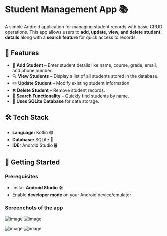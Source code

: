 # Student Management App 📚

A simple Android application for managing student records with basic CRUD operations. This app allows users to **add, update, view, and delete student details** along with a **search feature** for quick access to records.

## 📌 Features
- 📝 **Add Student** – Enter student details like name, course, grade, email, and phone number.
- 🔍 **View Students** – Display a list of all students stored in the database.
- ✏️ **Update Student** – Modify existing student information.
- ❌ **Delete Student** – Remove student records.
- 🔎 **Search Functionality** – Quickly find students by name.
- 💾 **Uses SQLite Database** for data storage.

## 🛠️ Tech Stack
- **Language:** Kotlin 🟣
- **Database:** SQLite 📂
- **IDE:** Android Studio 🖥️

## 🚀 Getting Started

### Prerequisites
- Install **Android Studio** 🛠️
- Enable **developer mode** on your Android device/emulator

### Screenchots of the app
![image](https://github.com/user-attachments/assets/aebc5995-d390-482f-80ad-5dbaa8baf20e)
![image](https://github.com/user-attachments/assets/8807eedb-661c-4b4e-8ff7-51c0e6a53faf)

![image](https://github.com/user-attachments/assets/c9d529e0-2315-4d85-a90c-9f2efd1e69d4)
![image](https://github.com/user-attachments/assets/e384d535-b53b-4174-9d68-301b84dbdfb8)
